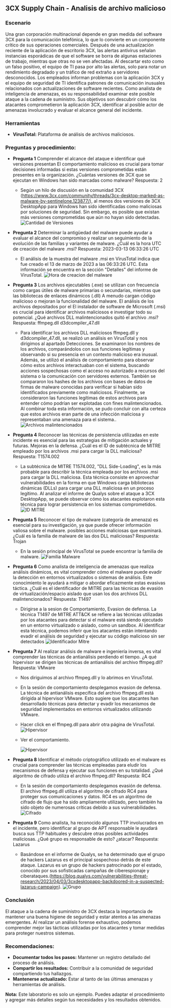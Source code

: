 ## 3CX Supply Chain - Analisis de archivo malicioso

### Escenario
Una gran corporación multinacional depende en gran medida del software 3CX para la comunicación telefónica, lo que lo convierte en un componente crítico de sus operaciones comerciales. Después de una actualización reciente de la aplicación de escritorio 3CX, las alertas antivirus señalan instancias esporádicas de que el software se borra de algunas estaciones de trabajo, mientras que otras no se ven afectadas. Al descartar esto como un falso positivo, el equipo de TI pasa por alto las alertas, solo para notar un rendimiento degradado y un tráfico de red extraño a servidores desconocidos. Los empleados informan problemas con la aplicación 3CX y el equipo de seguridad de TI identifica patrones de comunicación inusuales relacionados con actualizaciones de software recientes.
Como analista de inteligencia de amenazas, es su responsabilidad examinar este posible ataque a la cadena de suministro. Sus objetivos son descubrir cómo los atacantes comprometieron la aplicación 3CX, identificar al posible actor de amenazas involucrado y evaluar el alcance general del incidente.

### Herramientas
* **VirusTotal:** Plataforma de análisis de archivos maliciosos.

### Preguntas y procedimiento:
* **Pregunta 1**
  Comprender el alcance del ataque e identificar qué versiones presentan El comportamiento malicioso es crucial para tomar decisiones informadas si estas versiones comprometidas están presentes en la organización. ¿Cuántas versiones de 3CX que se ejecutan en Windows han sido marcadas como malware?
  Respuesta: 2
  * Según un hilo de discusión en la comunidad 3CX (https://www.3cx.com/community/threads/3cx-desktop-marked-as-malware-by-sentinelone.123877/), al menos dos versiones de 3CX DesktopApp para Windows han sido identificadas como maliciosas por soluciones de seguridad. Sin embargo, es posible que existan más versiones comprometidas que aún no hayan sido detectadas.
    ![Cantidad de Versiones](https://github.com/Shispopo/Laboratorios-Ciberseguridad/blob/main/Cyberdefenders/3CX%20Supply%20Chain/Imagenes/1.png)

* **Pregunta 2**
  Determinar la antigüedad del malware puede ayudar a evaluar el alcance del compromiso y realizar un seguimiento de la evolución de las familias y variantes de malware. ¿Cuál es la hora UTC de creación del malware .msi?
  Respuesta: 2023-03-13 06:33:26 UTC
  * El análisis de la muestra del malware .msi en VirusTotal indica que fue creado el 13 de marzo de 2023 a las 06:33:26 UTC. Esta información se encuentra en la sección "Detalles" del informe de VirusTotal.
    ![Hora de creacion del malware](https://github.com/Shispopo/Laboratorios-Ciberseguridad/blob/main/Cyberdefenders/3CX%20Supply%20Chain/Imagenes/2.png)

* **Pregunta 3**
  Los archivos ejecutables (.exe) se utilizan con frecuencia como cargas útiles de malware primarias o secundarias, mientras que las bibliotecas de enlaces dinámicos (.dll) A menudo cargan código malicioso o mejoran la funcionalidad del malware. El análisis de los archivos depositados por el El instalador de software de Microsoft (.msi) es crucial para identificar archivos maliciosos e investigar todo su potencial. ¿Qué archivos DLL malintencionados quitó el archivo .msi?
  Respuesta: ffmpeg.dll d3dcompiler_47.dll
  * Para identificar los archivos DLL maliciosos ffmpeg.dll y d3dcompiler_47.dll, se realizó un análisis en VirusTotal y nos dirigimos al apartado Detecciones. Se examinaron los nombres de los archivos, comparándolos con sus funciones legítimas y observando si su presencia en un contexto malicioso era inusual. Además, se utilizó el análisis de comportamiento para observar cómo estos archivos interactuaban con el sistema, buscando acciones sospechosas como el acceso no autorizado a recursos del sistema o la comunicación con servidores externos. También se compararon los hashes de los archivos con bases de datos de firmas de malware conocidas para verificar si habían sido identificados previamente como maliciosos. Finalmente, se consideraron las funciones legítimas de estos archivos para entender cómo podrían ser explotadas con fines malintencionados. Al combinar toda esta información, se pudo concluir con alta certeza que estos archivos eran parte de una infección maliciosa y representaban una amenaza para el sistema..
    ![Archivos malintencionados](https://github.com/Shispopo/Laboratorios-Ciberseguridad/blob/main/Cyberdefenders/3CX%20Supply%20Chain/Imagenes/3.png)

* **Pregunta 4**
  Reconocer las técnicas de persistencia utilizadas en este incidente es esencial para las estrategias de mitigación actuales y futuras. Mejoras en la defensa. ¿Cuál es el ID de subtécnica de MITRE empleado por los archivos .msi para cargar la DLL maliciosa?
  Respuesta: T1574.002
  * La subtécnica de MITRE T1574.002, "DLL Side-Loading", es la más probable para describir la técnica empleada por los archivos .msi para cargar la DLL maliciosa. Esta técnica consiste en aprovechar vulnerabilidades en la forma en que Windows carga bibliotecas dinámicas (DLLs) para cargar una DLL maliciosa en un proceso legítimo. Al analizar el informe de Qualys sobre el ataque a 3CX DesktopApp, se puede observar cómo los atacantes explotaron esta técnica para lograr persistencia en los sistemas comprometidos.
    ![ID MITRE](https://github.com/Shispopo/Laboratorios-Ciberseguridad/blob/main/Cyberdefenders/3CX%20Supply%20Chain/Imagenes/4.png)
  
* **Pregunta 5**
  Reconocer el tipo de malware (categoría de amenaza) es esencial para su investigación, ya que puede ofrecer información valiosa sobre el malware. posibles acciones maliciosas que examinará. ¿Cuál es la familia de malware de las dos DLL maliciosas?
  Respuesta: Trojan
  * En la sesión principal de VirusTotal se puede encontrar la familia de malware.
    ![Familia Malware](https://github.com/Shispopo/Laboratorios-Ciberseguridad/blob/main/Cyberdefenders/3CX%20Supply%20Chain/Imagenes/5.png)
    
* **Pregunta 6**
  Como analista de inteligencia de amenazas que realiza análisis dinámicos, es vital comprender cómo el malware puede evadir la detección en entornos virtualizados o sistemas de análisis. Este conocimiento le ayudará a mitigar o abordar eficazmente estas evasivas táctica. ¿Cuál es el identificador de MITRE para las técnicas de evasión de virtualización/espacio aislado que usan los dos archivos DLL malintencionados?
  Respuesta: T1497
  * Dirigirse a la sesion de Comportamiento, Evasion de defensa. La técnica T1497 de MITRE ATT&CK se refiere a las técnicas utilizadas por los atacantes para detectar si el malware está siendo ejecutado en un entorno virtualizado o aislado, como un sandbox. Al identificar esta técnica, podemos inferir que los atacantes están intentando evadir el análisis de seguridad y ejecutar su código malicioso sin ser detectados
    ![Identificador Mitre](https://github.com/Shispopo/Laboratorios-Ciberseguridad/blob/main/Cyberdefenders/3CX%20Supply%20Chain/Imagenes/6.png)

* **Pregunta 7**
  Al realizar análisis de malware e ingeniería inversa, es vital comprender las técnicas de antianálisis perdiendo el tiempo. ¿A qué hipervisor se dirigen las técnicas de antianálisis del archivo ffmpeg.dll?
  Respuesta: VMware
  * Nos diriguimos al archivo ffmpeg.dll y lo abrimos en VirusTotal.
  * En la sesión de comportamiento desplegamos evasion de defensa. La técnica de antianálisis específica del archivo ffmpeg.dll está dirigida al hipervisor VMware. Esto sugiere que los atacantes han desarrollado técnicas para detectar y evadir los mecanismos de seguridad implementados en entornos virtualizados utilizando VMware.
  * Hacer click en el ffmpeg.dll para abrir otra página de VirusTotal.
    ![Hipervisor](https://github.com/Shispopo/Laboratorios-Ciberseguridad/blob/main/Cyberdefenders/3CX%20Supply%20Chain/Imagenes/7.1.png)
  * Ver el comportamiento.
    
    ![Hipervisor](https://github.com/Shispopo/Laboratorios-Ciberseguridad/blob/main/Cyberdefenders/3CX%20Supply%20Chain/Imagenes/7.2.png)
    
* **Pregunta 8**
  Identificar el método criptográfico utilizado en el malware es crucial para comprender las técnicas empleadas para eludir los mecanismos de defensa y ejecutar sus funciones en su totalidad. ¿Qué algoritmo de cifrado utiliza el archivo ffmpeg.dll?
  Respuesta: RC4
  * En la sesión de comportamiento desplegamos evasión de defensa. El archivo ffmpeg.dll utiliza el algoritmo de cifrado RC4 para proteger sus comunicaciones y datos. RC4 es un algoritmo de cifrado de flujo que ha sido ampliamente utilizado, pero también ha sido objeto de numerosas críticas debido a sus vulnerabilidades.
    ![Cifrado](https://github.com/Shispopo/Laboratorios-Ciberseguridad/blob/main/Cyberdefenders/3CX%20Supply%20Chain/Imagenes/8.png)
    
* **Pregunta 9**
  Como analista, ha reconocido algunos TTP involucrados en el incidente, pero identificar al grupo de APT responsable le ayudará busca sus TTP habituales y descubre otras posibles actividades maliciosas. ¿Qué grupo es responsable de esto? ¿atacar?
  Respuesta: Lazarus
  * Basándose en el informe de Qualys, se ha determinado que el grupo de hackers Lazarus es el principal sospechoso detrás de este ataque. Lazarus es un grupo de hackers patrocinado por el estado, conocido por sus sofisticadas campañas de ciberespionaje y ciberataques.(https://blog.qualys.com/vulnerabilities-threat-research/2023/04/03/3cxdesktopapp-backdoored-in-a-suspected-lazarus-campaign).
  ![Grupo](https://github.com/Shispopo/Laboratorios-Ciberseguridad/blob/main/Cyberdefenders/3CX%20Supply%20Chain/Imagenes/9.png)

### Conclusión
El ataque a la cadena de suministro de 3CX destaca la importancia de mantener una buena higiene de seguridad y estar atentos a las amenazas emergentes. Al realizar un análisis forense exhaustivo, podemos comprender mejor las tácticas utilizadas por los atacantes y tomar medidas para proteger nuestros sistemas.

### Recomendaciones:

* **Documentar todos los pasos:** Mantener un registro detallado del proceso de análisis.
* **Compartir los resultados:** Contribuir a la comunidad de seguridad compartiendo tus hallazgos.
* **Mantenerse actualizado:** Estar al tanto de las últimas amenazas y herramientas de análisis.

**Nota:** Este laboratorio es solo un ejemplo. Puedes adaptar el procedimiento y agregar más detalles según tus necesidades y los resultados obtenidos.

